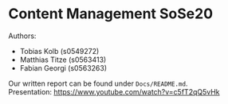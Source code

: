 # Content Management SoSe20

Authors: <br>
- Tobias Kolb (s0549272)<br>
- Matthias Titze (s0563413)<br>
- Fabian Georgi (s0563263)<br>

Our written report can be found under `Docs/README.md`. <br>
Presentation: https://www.youtube.com/watch?v=c5fT2qQ5vHk